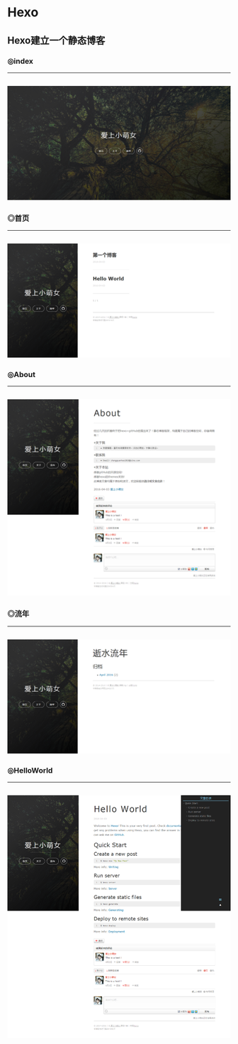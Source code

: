 ﻿# Hexo
Hexo建立一个静态博客
---
### ◎index
---
![index](/source/image/index.png)
---
### ◎首页
---
![首页](/source/image/main.png)
---
### ◎About
---
![About](/source/image/about.png)
---
### ◎流年
---
![流年](/source/image/liunian.png)
---
### ◎HelloWorld
---
![HelloWorld](/source/image/HelloWorld.png)
---